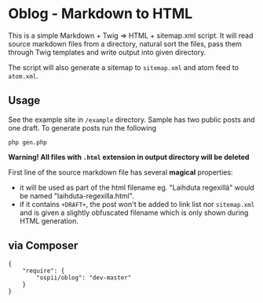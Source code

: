 Oblog - Markdown to HTML
========================

This is a simple Markdown + Twig => HTML + sitemap.xml script. It will read source markdown files from a directory, natural sort the files, pass them through Twig templates and write output into given directory.

The script will also generate a sitemap to `sitemap.xml` and atom feed to `atom.xml`.

Usage
-----

See the example site in `/example` directory. Sample has two public posts and one draft. To generate posts run the following

    php gen.php

**Warning! All files with `.html` extension in output directory will be deleted**

First line of the source markdown file has several **magical** properties:

* it will be used as part of the html filename eg. "Laihduta regexillä" would be named "laihduta-regexilla.html".
* if it contains `+DRAFT+`, the post won't be added to link list nor `sitemap.xml` and is given a slightly obfuscated filename which is only shown during HTML generation.

via Composer
------------

    {
        "require": {
            "ospii/oblog": "dev-master"
        }
    }

